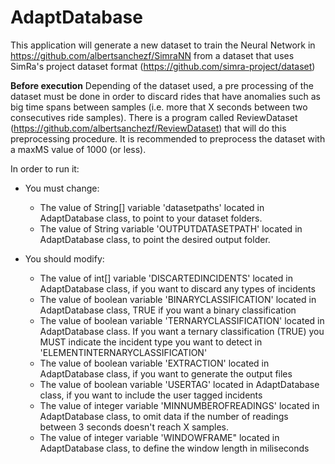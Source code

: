 # AdaptDatabase

This application will generate a new dataset to train the Neural Network in https://github.com/albertsanchezf/SimraNN from a dataset that uses SimRa's project dataset format (https://github.com/simra-project/dataset)

**Before execution**
  Depending of the dataset used, a pre processing of the dataset must be done in order to discard rides that have anomalies such as big time spans between samples (i.e. more that X seconds between two consecutives ride samples). There is a program called ReviewDataset (https://github.com/albertsanchezf/ReviewDataset) that will do this preprocessing procedure. It is recommended to preprocess the dataset with a maxMS value of 1000 (or less).

In order to run it:
- You must change:
  - The value of String[] variable 'datasetpaths' located in AdaptDatabase class, to point to your dataset folders.
  - The value of String variable 'OUTPUTDATASETPATH' located in AdaptDatabase class, to point the desired output folder.

- You should modify:
  - The value of int[] variable 'DISCARTEDINCIDENTS' located in AdaptDatabase class, if you want to discard any types of incidents
  - The value of boolean variable 'BINARYCLASSIFICATION' located in AdaptDatabase class, TRUE if you want a binary classification
  - The value of boolean variable 'TERNARYCLASSIFICATION' located in AdaptDatabase class. If you want a ternary classification (TRUE) you MUST indicate the incident type you want to detect in 'ELEMENTINTERNARYCLASSIFICATION'
  - The value of boolean variable 'EXTRACTION' located in AdaptDatabase class, if you want to generate the output files
  - The value of boolean variable 'USERTAG' located in AdaptDatabase class, if you want to include the user tagged incidents
  - The value of integer variable 'MINNUMBEROFREADINGS' located in AdaptDatabase class, to omit data if the number of readings between 3 seconds doesn't reach X samples.
  - The value of integer variable 'WINDOWFRAME" located in AdaptDatabase class, to define the window length in miliseconds
  
  
